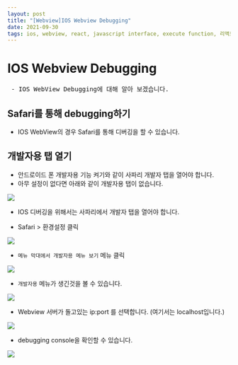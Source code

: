```yaml
---
layout: post
title: "[Webview]IOS Webview Debugging"
date: 2021-09-30
tags: ios, webview, react, javascript interface, execute function, 리액트, 웹뷰, 자바스크립트
---
```


# IOS Webview Debugging
<pre class="info-panel">
 - IOS WebView Debugging에 대해 알아 보겠습니다.
</pre>

## Safari를 통해 debugging하기
- IOS WebView의 경우 Safari를 통해 디버깅을 할 수 있습니다.

## 개발자용 탭 열기
- 안드로이드 폰 개발자용 기능 켜기와 같이 사파리 개발자 탭을 열어야 합니다.
- 아무 설정이 없다면 아래와 같이 개발자용 탭이 없습니다.

<img src="{{site.baseurl}}/images/Ios/closedDeveloperTab.png"/>

- IOS 디버깅을 위해서는 사파리에서 개발자 탭을 열어야 합니다.

- Safari > 환경설정 클릭

<img src="{{site.baseurl}}/images/Ios/safariTab.png"/>

- `메뉴 막대에서 개발자용 메뉴 보기` 메뉴 클릭

<img src="{{site.baseurl}}/images/Ios/setDeveloperSetting.png"/>

- `개발자용` 메뉴가 생긴것을 볼 수 있습니다.

<img src="{{site.baseurl}}/images/Ios/openDeveloperTab.png"/>

- Webview 서버가 돌고있는 ip:port 를 선택합니다. (여기서는 localhost입니다.)

<img src="{{site.baseurl}}/images/Ios/webViewLocalhost.png"/>

- debugging console을 확인할 수 있습니다.

<img src="{{site.baseurl}}/images/Ios/safariDebugging.png"/>